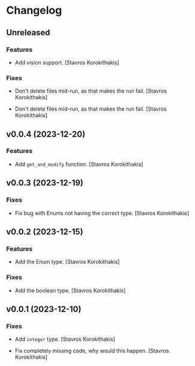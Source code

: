 # Changelog


## Unreleased

### Features

* Add vision support. [Stavros Korokithakis]

### Fixes

* Don't delete files mid-run, as that makes the run fail. [Stavros Korokithakis]

* Don't delete files mid-run, as that makes the run fail. [Stavros Korokithakis]


## v0.0.4 (2023-12-20)

### Features

* Add `get_and_modify` function. [Stavros Korokithakis]


## v0.0.3 (2023-12-19)

### Fixes

* Fix bug with Enums not having the correct type. [Stavros Korokithakis]


## v0.0.2 (2023-12-15)

### Features

* Add the Enum type. [Stavros Korokithakis]

### Fixes

* Add the boolean type. [Stavros Korokithakis]


## v0.0.1 (2023-12-10)

### Fixes

* Add `integer` type. [Stavros Korokithakis]

* Fix completely missing code, why would this happen. [Stavros Korokithakis]


